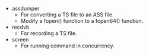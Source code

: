 - assdumper
  - For converting a TS file to an ASS file.
  - Modify a fopen() function to a fopen64() function.
- recdvb
  - For recording a TS file.
- screen
  - For running command in concurrency.
